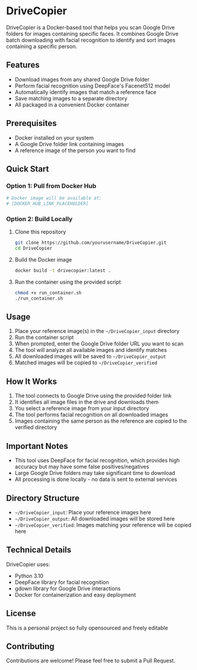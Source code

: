 # DriveCopier

DriveCopier is a Docker-based tool that helps you scan Google Drive folders for images containing specific faces. It combines Google Drive batch downloading with facial recognition to identify and sort images containing a specific person.

## Features

- Download images from any shared Google Drive folder
- Perform facial recognition using DeepFace's Facenet512 model
- Automatically identify images that match a reference face
- Save matching images to a separate directory
- All packaged in a convenient Docker container

## Prerequisites

- Docker installed on your system
- A Google Drive folder link containing images
- A reference image of the person you want to find

## Quick Start

### Option 1: Pull from Docker Hub

```bash
# Docker image will be available at: 
# [DOCKER_HUB_LINK_PLACEHOLDER]
```

### Option 2: Build Locally

1. Clone this repository
   ```bash
   git clone https://github.com/yourusername/DriveCopier.git
   cd DriveCopier
   ```

2. Build the Docker image
   ```bash
   docker build -t drivecopier:latest .
   ```

3. Run the container using the provided script
   ```bash
   chmod +x run_container.sh
   ./run_container.sh
   ```

## Usage

1. Place your reference image(s) in the `~/DriveCopier_input` directory
2. Run the container script
3. When prompted, enter the Google Drive folder URL you want to scan
4. The tool will analyze all available images and identify matches
5. All downloaded images will be saved to `~/DriveCopier_output`
6. Matched images will be copied to `~/DriveCopier_verified`

## How It Works

1. The tool connects to Google Drive using the provided folder link
2. It identifies all image files in the drive and downloads them
3. You select a reference image from your input directory
4. The tool performs facial recognition on all downloaded images
5. Images containing the same person as the reference are copied to the verified directory

## Important Notes

- This tool uses DeepFace for facial recognition, which provides high accuracy but may have some false positives/negatives
- Large Google Drive folders may take significant time to download
- All processing is done locally - no data is sent to external services

## Directory Structure

- `~/DriveCopier_input`: Place your reference images here
- `~/DriveCopier_output`: All downloaded images will be stored here
- `~/DriveCopier_verified`: Images matching your reference will be copied here

## Technical Details

DriveCopier uses:
- Python 3.10
- DeepFace library for facial recognition
- gdown library for Google Drive interactions
- Docker for containerization and easy deployment

## License

This is a personal project so fully opensourced and freely editable

## Contributing

Contributions are welcome! Please feel free to submit a Pull Request.